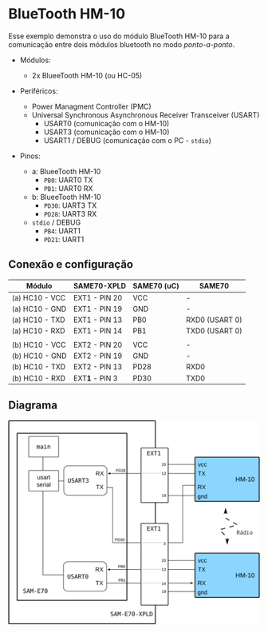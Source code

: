 # BlueTooth HM-10

Esse exemplo demonstra o uso do módulo BlueTooth HM-10 para a comunicação entre dois módulos bluetooth
no modo *ponto-a-ponto*.

- Módulos: 
    - 2x BlueeTooth HM-10 (ou HC-05)

- Periféricos:
    - Power Managment Controller (PMC)
    - Universal Synchronous Asynchronous Receiver Transceiver (USART)
        - USART0 (comunicação com o HM-10)
        - USART3 (comunicação com o HM-10)
        - USART1 / DEBUG (comunicação com o PC - `stdio`)
   
- Pinos:
    - a: BlueeTooth HM-10 
        - `PB0`: UART0 TX 
        - `PB1`: UART0 RX
    - b: BlueeTooth HM-10 
        - `PD30`: UART3 TX 
        - `PD28`: UART3 RX
    - `stdio` / DEBUG
        - `PB4`:  UART1 
        - `PD21`: UART1

## Conexão e configuração

| Módulo         | SAME70-XPLD       | SAME70 (uC) | SAME70           |
|----------------|-------------------|-------------|------------------|
| (a) HC10 - VCC | EXT1 - PIN 20     | VCC         | -                |
| (a) HC10 - GND | EXT1 - PIN 19     | GND         | -                |
| (a) HC10 - TXD | EXT1 - PIN 13     | PB0         | RXD0   (USART 0) |
| (a) HC10 - RXD | EXT1 - PIN 14     | PB1         | TXD0   (USART 0) |
|                |                   |             |                  |
| (b) HC10 - VCC | EXT2 - PIN 20     | VCC         | -                |
| (b) HC10 - GND | EXT2 - PIN 19     | GND         | -                |
| (b) HC10 - TXD | EXT2 - PIN 13     | PD28        | RXD0             |
| (b) HC10 - RXD | EXT**1** - PIN 3  | PD30        | TXD0             |

## Diagrama

![](doc/diagrama.png)
